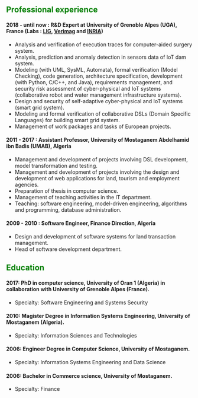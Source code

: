 
## <span style="color:green"> Professional experience </span>

#### 2018 - until now : R&D Expert at University of Grenoble Alpes (UGA), France (Labs : [LIG](https://www.liglab.fr/en), [Verimag](https://www-verimag.imag.fr/?lang=en) and [INRIA](https://www.inria.fr/en/inria-centre-university-grenoble-alpes))

-  Analysis and verification of execution traces for computer-aided surgery system.
-  Analysis, prediction and anomaly detection in sensors data of IoT dam system.
-  Modeling (with UML, SysML, Automata), formal verification (Model Checking), code generation, architecture specification, development (with Python, C/C++,  and Java), requirements management, and security risk assessment of cyber-physical and IoT systems (collaborative robot and water management infrastructure systems).
-  Design and security of self-adaptive cyber-physical and IoT systems (smart grid system).
-  Modeling and formal verification of collaborative DSLs (Domain Specific Languages) for building smart grid system. 
-  Management of work packages and tasks of European projects. 

#### 2011 - 2017 : Assistant Professor, University of Mostaganem Abdelhamid ibn Badis (UMAB), Algeria

-  Management and development of projects involving DSL development, model transformation and testing.
-  Management and development of projects involving the design and development of web applications for land, tourism and employment agencies.
-  Preparation of thesis in computer science.
-  Management of teaching activities in the IT department.
-  Teaching: software engineering, model-driven engineering, algorithms and programming, database administration. 

#### 2009 - 2010 : Software Engineer, Finance Direction, Algeria
-  Design and development of software systems for land transaction management.
-  Head of software development department.

## <span style="color:green"> Education </span>

####  2017: PhD in computer science, University of Oran 1 (Algeria)  in collaboration with University of Grenoble Alpes (France).
-  Specialty: Software Engineering and Systems Security  

####  2010: Magister Degree in Information Systems Engineering, University of Mostaganem (Algeria).
-  Specialty: Information Sciences and Technologies

####  2006: Engineer Degree in Computer Science, University of Mostaganem.
-  Specialty: Information Systems Engineering and Data Science

####  2006: Bachelor in Commerce science, University of Mostaganem.
-  Specialty: Finance